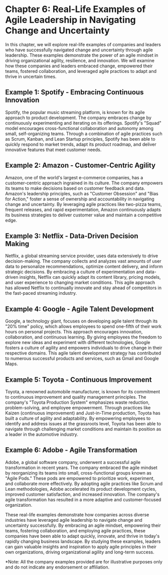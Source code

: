 Chapter 6: Real-Life Examples of Agile Leadership in Navigating Change and Uncertainty
======================================================================================

In this chapter, we will explore real-life examples of companies and leaders who have successfully navigated change and uncertainty through agile leadership. These examples demonstrate the power of an agile mindset in driving organizational agility, resilience, and innovation. We will examine how these companies and leaders embraced change, empowered their teams, fostered collaboration, and leveraged agile practices to adapt and thrive in uncertain times.

Example 1: Spotify - Embracing Continuous Innovation
----------------------------------------------------

Spotify, the popular music streaming platform, is known for its agile approach to product development. The company embraces change by continuously experimenting and iterating on its offerings. Spotify's "Squad" model encourages cross-functional collaboration and autonomy among small, self-organizing teams. Through a combination of agile practices such as Scrum, Kanban, and Lean Startup principles, Spotify has been able to quickly respond to market trends, adapt its product roadmap, and deliver innovative features that meet customer needs.

Example 2: Amazon - Customer-Centric Agility
--------------------------------------------

Amazon, one of the world's largest e-commerce companies, has a customer-centric approach ingrained in its culture. The company empowers its teams to make decisions based on customer feedback and data. Amazon's leadership principles, such as "Customer Obsession" and "Bias for Action," foster a sense of ownership and accountability in navigating change and uncertainty. By leveraging agile practices like two-pizza teams, frequent releases, and rapid experimentation, Amazon continuously adapts its business strategies to deliver customer value and maintain a competitive edge.

Example 3: Netflix - Data-Driven Decision Making
------------------------------------------------

Netflix, a global streaming service provider, uses data extensively to drive decision-making. The company collects and analyzes vast amounts of user data to personalize recommendations, optimize content delivery, and inform strategic decisions. By embracing a culture of experimentation and data-driven insights, Netflix can quickly adapt its content library, pricing models, and user experience to changing market conditions. This agile approach has allowed Netflix to continually innovate and stay ahead of competitors in the fast-paced streaming industry.

Example 4: Google - Agile Talent Development
--------------------------------------------

Google, a technology giant, focuses on developing agile talent through its "20% time" policy, which allows employees to spend one-fifth of their work hours on personal projects. This approach encourages innovation, collaboration, and continuous learning. By giving employees the freedom to explore new ideas and experiment with different technologies, Google fosters a culture of agility and empowers individuals to drive change in their respective domains. This agile talent development strategy has contributed to numerous successful products and services, such as Gmail and Google Maps.

Example 5: Toyota - Continuous Improvement
------------------------------------------

Toyota, a renowned automobile manufacturer, is known for its commitment to continuous improvement and quality management principles. The company's "Toyota Production System" emphasizes waste reduction, problem-solving, and employee empowerment. Through practices like Kaizen (continuous improvement) and Just-in-Time production, Toyota has built a culture of agility and adaptability. By empowering employees to identify and address issues at the grassroots level, Toyota has been able to navigate through challenging market conditions and maintain its position as a leader in the automotive industry.

Example 6: Adobe - Agile Transformation
---------------------------------------

Adobe, a global software company, underwent a successful agile transformation in recent years. The company embraced the agile mindset by reorganizing its teams into small, cross-functional groups known as "Agile Pods." These pods are empowered to prioritize work, experiment, and collaborate more effectively. By adopting agile practices like Scrum and Lean methodologies, Adobe accelerated its product development cycles, improved customer satisfaction, and increased innovation. The company's agile transformation has resulted in a more adaptive and customer-focused organization.

These real-life examples demonstrate how companies across diverse industries have leveraged agile leadership to navigate change and uncertainty successfully. By embracing an agile mindset, empowering their teams, fostering collaboration, and employing agile practices, these companies have been able to adapt quickly, innovate, and thrive in today's rapidly changing business landscape. By studying these examples, leaders can gain valuable insights and inspiration to apply agile principles in their own organizations, driving organizational agility and long-term success.

\*Note: All the company examples provided are for illustrative purposes only and do not indicate any endorsement or affiliation.
